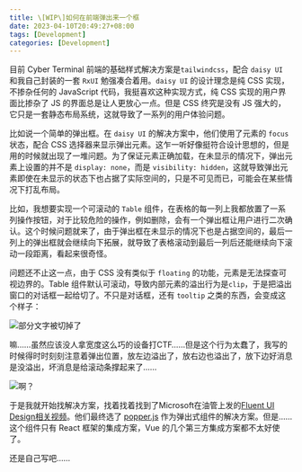 ```yaml
---
title: \[WIP\]如何在前端弹出来一个框
date: 2023-04-10T20:49:27+08:00
tags: [Development]
categories: [Development]
---
```


目前 Cyber Terminal 前端的基础样式解决方案是`tailwindcss`，配合 `daisy UI` 和我自己封装的一套 `RxUI` 勉强凑合着用。`daisy UI` 的设计理念是纯 CSS 实现，不掺杂任何的 JavaScript 代码，我挺喜欢这种实现方式，纯 CSS 实现的用户界面比掺杂了 JS 的界面总是让人更放心一点。但是 CSS 终究是没有 JS 强大的，它只是一套静态布局系统，这就导致了一系列的用户体验问题。

比如说一个简单的弹出框。在 `daisy UI` 的解决方案中，他们使用了元素的 `focus` 状态，配合 CSS 选择器来显示弹出元素。这乍一听好像挺符合设计思想的，但是用的时候就出现了一堆问题。为了保证元素正确加载，在未显示的情况下，弹出元素上设置的并不是 `display: none`，而是 `visibility: hidden`，这就导致弹出元素即使在未显示的状态下也占据了实际空间的，只是不可见而已，可能会在某些情况下打乱布局。

比如，我想要实现一个可滚动的 `Table` 组件，在表格的每一列上我都放置了一系列操作按钮，对于比较危险的操作，例如删除，会有一个弹出框让用户进行二次确认。这个时候问题就来了，由于弹出框在未显示的情况下也是占据空间的，最后一列上的弹出框就会继续向下拓展，就导致了表格滚动到最后一列后还能继续向下滚动一段距离，看起来很奇怪。

问题还不止这一点，由于 CSS 没有类似于 `floating` 的功能，元素是无法探查可视边界的。Table 组件默认可滚动，导致内部元素的溢出行为是`clip`，于是把溢出窗口的对话框一起给切了。不只是对话框，还有 `tooltip` 之类的东西，会变成这个样子：

![部分文字被切掉了](https://files.catbox.moe/rccxzh.png)

嘛……虽然应该没人拿宽度这么巧的设备打CTF……但是这个行为太蠢了，我写的时候得时时刻刻注意着弹出位置，放左边溢出了，放右边也溢出了，放下边好消息是没溢出，坏消息是给滚动条撑起来了……

![啊？](https://files.catbox.moe/0up7lu.jpg)

于是我就开始找解决方案，找着找着找到了Microsoft在油管上发的[Fluent UI Design相关视频](https://www.youtube.com/watch?v=yhzAn4A1gbk)。他们最终选了 [popper.js](https://popper.js.org/) 作为弹出式组件的解决方案。但是……这个组件只有 React 框架的集成方案，Vue 的几个第三方集成方案都不太好使了。

还是自己写吧……
